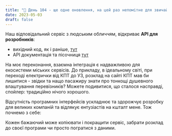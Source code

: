 ```yaml
---
title: "🚆 День 104 - ще одне оновлення, на цей раз непомітне для звичайних користувачів."
date: 2023-05-03
draft: false
---
```


Наш відповідальний сервіс з людським обличчям, відкриває **API для розробників**:

- вихідний код, як і раніше, [тут](https://github.com/oryba/urbanrail) 
- API документація та пісочниця [тут](/docs)

На моє переконання, взаємна інтеграція є надважливою для екосистеми міських сервісів. До прикладу, в ідеальному світі, при переході електрички від КПТ до УЗ, розклад на сайті КПТ мав би лишитися - звідки та нащо пасажиру знати про тонкощі душевного влаштування перевізників? Можете подивитися, що сталося насправді, спойлер: традиційно нічого хорошого.

Відсутність програмних інтерфейсів ускладнює та здорожчує розробку для великих компаній та відлякує ентузіастів на кшталт мене. Тож почнемо з себе:

Кожен бажаючий може копіювати і покращити сервіс, забрати розклад до своєї програми чи просто погратися з даними.

